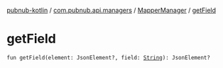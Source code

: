 [pubnub-kotlin](../../index.md) / [com.pubnub.api.managers](../index.md) / [MapperManager](index.md) / [getField](./get-field.md)

# getField

`fun getField(element: JsonElement?, field: `[`String`](https://kotlinlang.org/api/latest/jvm/stdlib/kotlin/-string/index.html)`): JsonElement?`